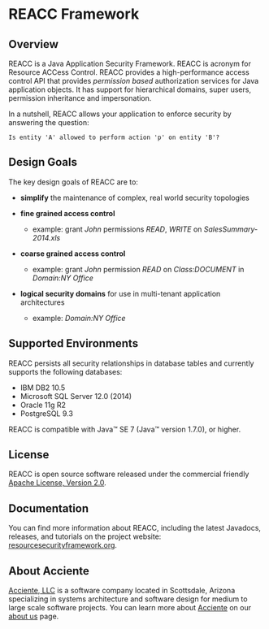 REACC Framework
===============

## Overview
REACC is a Java Application Security Framework. REACC is acronym for Resource ACCess Control. REACC provides a high-performance access control API that provides _permission based_ authorization services for Java application objects.
It has support for hierarchical domains, super users, permission inheritance and impersonation.

In a nutshell, REACC allows your application to enforce security by answering the question:

    Is entity 'A' allowed to perform action 'p' on entity 'B'?

## Design Goals
The key design goals of REACC are to:

- **simplify** the maintenance of complex, real world security topologies

- **fine grained access control** 
	+ example: grant _John_ permissions _READ_, _WRITE_ on _SalesSummary-2014.xls_

- **coarse grained access control**
	+ example: grant _John_ permission _READ_ on _Class:DOCUMENT_ in _Domain:NY Office_

- **logical security domains** for use in multi-tenant application architectures
	+ example: _Domain:NY Office_


## Supported Environments
REACC persists all security relationships in database tables and currently supports the following databases:

- IBM DB2 10.5
- Microsoft SQL Server 12.0 (2014)
- Oracle 11g R2
- PostgreSQL 9.3

REACC is compatible with Java&#8482; SE 7 (Java&#8482; version 1.7.0), or higher.

## License
REACC is open source software released under the commercial friendly [Apache License, Version 2.0](http://www.apache.org/licenses/LICENSE-2.0).

## Documentation
You can find more information about REACC, including the latest Javadocs, releases, and tutorials on the project website:
[resourcesecurityframework.org](http://resourcesecurityframework.org).

## About Acciente
[Acciente, LLC](http://www.acciente.com) is a software company located in Scottsdale, Arizona specializing in systems architecture and software design for medium to large scale software projects.
You can learn more about [Acciente](http://www.acciente.com) on our [about us](http://www.acciente.com/index.php?cid=about) page.

